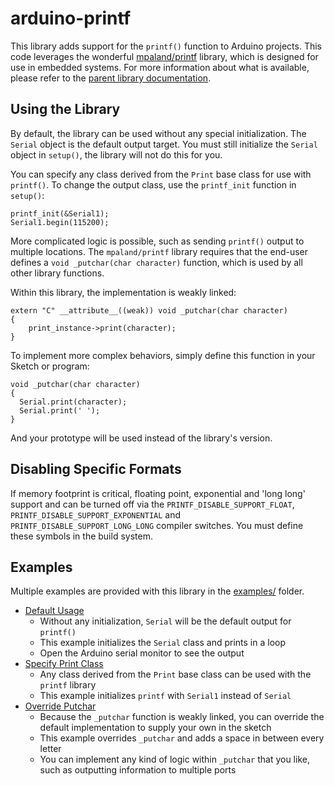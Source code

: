 # arduino-printf

This library adds support for the `printf()` function to Arduino projects. This code leverages the wonderful [mpaland/printf](https://github.com/mpaland/printf) library, which is designed for use in embedded systems. For more information about what is available, please refer to the [parent library documentation](https://github.com/mpaland/printf/blob/master/README.md).

## Using the Library

By default, the library can be used without any special initialization. The `Serial` object is the default output target. You must still initialize the `Serial` object in `setup()`, the library will not do this for you.

You can specify any class derived from the `Print` base class for use with `printf()`. To change the output class, use the `printf_init` function in `setup()`:

```
printf_init(&Serial1);
Serial1.begin(115200);
```

More complicated logic is possible, such as sending `printf()` output to multiple locations. The `mpaland/printf` library requires that the end-user defines a `void _putchar(char character)` function, which is used by all other library functions.

Within this library, the implementation is weakly linked:

```
extern "C" __attribute__((weak)) void _putchar(char character)
{
    print_instance->print(character);
}
```

To implement more complex behaviors, simply define this function in your Sketch or program:

```
void _putchar(char character)
{
  Serial.print(character);
  Serial.print(' ');
}
```

And your prototype will be used instead of the library's version.

## Disabling Specific Formats

If memory footprint is critical, floating point, exponential and 'long long' support and can be turned off via the `PRINTF_DISABLE_SUPPORT_FLOAT`, `PRINTF_DISABLE_SUPPORT_EXPONENTIAL` and `PRINTF_DISABLE_SUPPORT_LONG_LONG` compiler switches. You must define these symbols in the build system.

## Examples

Multiple examples are provided with this library in the [examples/](examples/) folder.

* [Default Usage](examples/default_to_serial/default_to_serial.ino)
    - Without any initialization, `Serial` will be the default output for `printf()`
    - This example initializes the `Serial` class and prints in a loop
    - Open the Arduino serial monitor to see the output
* [Specify Print Class](examples/specify_print_class/specify_print_class.ino)
    - Any class derived from the `Print` base class can be used with the `printf` library
    - This example initializes `printf` with `Serial1` instead of `Serial`
* [Override Putchar](examples/override_putchar/override_putchar.ino)
    - Because the `_putchar` function is weakly linked, you can override the default implementation to supply your own in the sketch
    - This example overrides `_putchar` and adds a space in between every letter
    - You can implement any kind of logic within `_putchar` that you like, such as outputting information to multiple ports

